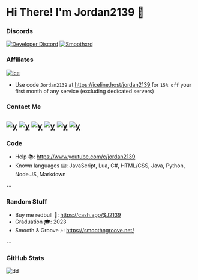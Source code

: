 # Hi There! I'm Jordan2139 👋

### Discords
[![Developer Discord](https://discordapp.com/api/guilds/696266949348425739/widget.png?style=banner4)](https://discord.com/invite/x7cYjg5)
[![Smoothxrd](https://discordapp.com/api/guilds/751909092662181967/widget.png?style=banner4)](https://discord.com/invite/49SrwZD)
### Affiliates
[![ice](https://i.gyazo.com/24c65c27acc53ce0656cda7e7ed29230.gif)](https://iceline.host/jordan2139)
- Use code `Jordan2139` at https://iceline.host/jordan2139 for `15% off` your first month of any service (excluding dedicated servers)
### Contact Me
[![y](https://img.shields.io/badge/-Jordan2139-FF0000?style=for-the-badge&logo=YouTube&logoColor=white)](https://www.youtube.com/c/jordan2139)
[![y](https://img.shields.io/badge/-jordan2139.official@gmail.com-D14836?style=for-the-badge&logo=Gmail&logoColor=white)](mailto:jordan2139.official@gmail.com)
[![y](https://img.shields.io/badge/-@\__jordan2139-E4405F?style=for-the-badge&logo=Instagram&logoColor=white)](https://instagram.com/_jordan2139)
[![y](https://img.shields.io/badge/-Discord-7289DA?style=for-the-badge&logo=Discord&logoColor=white)](https://discord.com/users/353020749126041602)
[![y](https://img.shields.io/badge/-Jordan2139\__-1769FF?style=for-the-badge&logo=Twitter&logoColor=white)](https://www.youtube.com/c/jordan2139)
[![y](https://img.shields.io/badge/-Jordan2139-4078c0?style=for-the-badge&logo=github&logoColor=white)](https://github.com/Jordan2139)
--
### Code
- Help 📚: https://www.youtube.com/c/jordan2139
- Known languages ⌨️: JavaScript, Lua, C#, HTML/CSS, Java, Python, Node.JS, Markdown

--
### Random Stuff
- Buy me redbull 🥤: https://cash.app/$J2139
- Graduation 🎓: 2023
- Smooth & Groove 🎶: https://smoothngroove.net/

--
### GitHub Stats
![dd](https://github-readme-stats-eight-theta.vercel.app/api?username=Jordan2139&show_icons=true&theme=react&include_all_commits=true&count_private)
